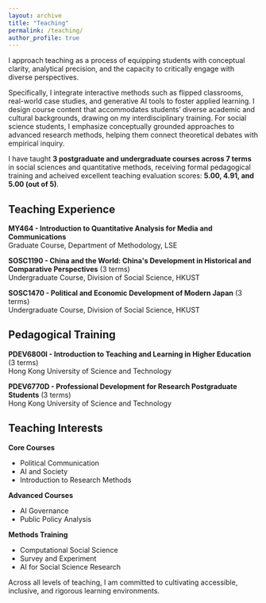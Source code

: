 ```yaml
---
layout: archive
title: "Teaching"
permalink: /teaching/
author_profile: true
---
```


I approach teaching as a process of equipping students with conceptual clarity, analytical precision, and the capacity to critically engage with diverse perspectives.

Specifically, I integrate interactive methods such as flipped classrooms, real-world case studies, and generative AI tools to foster applied learning. I design course content that accommodates students’ diverse academic and cultural backgrounds, drawing on my interdisciplinary training. For social science students, I emphasize conceptually grounded approaches to advanced research methods, helping them connect theoretical debates with empirical inquiry.

I have taught **3 postgraduate and undergraduate courses across 7 terms** in social sciences and quantitative methods, receiving formal pedagogical training and acheived excellent teaching evaluation scores: **5.00, 4.91, and 5.00 (out of 5)**.

## Teaching Experience

**MY464 - Introduction to Quantitative Analysis for Media and Communications**  
Graduate Course, Department of Methodology, LSE

**SOSC1190 - China and the World: China's Development in Historical and Comparative Perspectives** (3 terms)  
Undergraduate Course, Division of Social Science, HKUST

**SOSC1470 - Political and Economic Development of Modern Japan** (3 terms)  
Undergraduate Course, Division of Social Science, HKUST

## Pedagogical Training

**PDEV6800I - Introduction to Teaching and Learning in Higher Education** (3 terms)  
Hong Kong University of Science and Technology  

**PDEV6770D - Professional Development for Research Postgraduate Students** (3 terms)  
Hong Kong University of Science and Technology  

## Teaching Interests

**Core Courses**
- Political Communication
- AI and Society
- Introduction to Research Methods

**Advanced Courses**
- AI Governance
- Public Policy Analysis

**Methods Training**
- Computational Social Science
- Survey and Experiment
- AI for Social Science Research

Across all levels of teaching, I am committed to cultivating accessible, inclusive, and rigorous learning environments.
